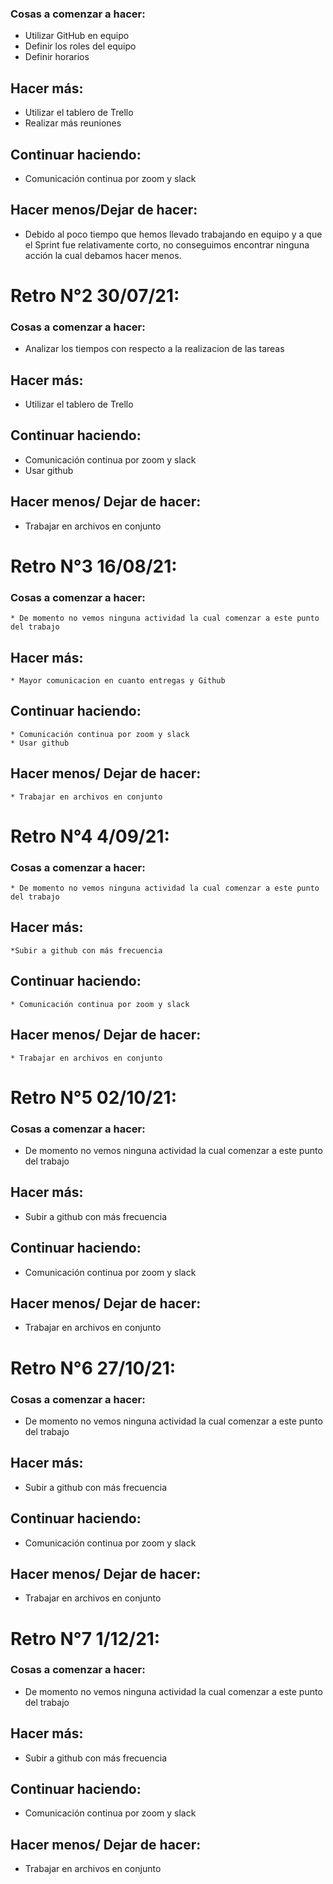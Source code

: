 ### Cosas a comenzar a hacer:

* Utilizar GitHub en equipo
* Definir los roles del equipo
* Definir horarios

## Hacer más: 

* Utilizar el tablero de Trello
* Realizar más reuniones 

## Continuar haciendo:

* Comunicación continua por zoom y slack

## Hacer menos/Dejar de hacer:

* Debido al poco tiempo que hemos llevado trabajando en equipo y a que el Sprint fue relativamente corto, no conseguimos encontrar ninguna acción la cual debamos hacer menos.


# Retro N°2 30/07/21:


### Cosas a comenzar a hacer:

 * Analizar los tiempos con respecto a la realizacion de las tareas

## Hacer más:

* Utilizar el tablero de Trello

## Continuar haciendo:

* Comunicación continua por zoom y slack
* Usar github

## Hacer menos/ Dejar de hacer:

* Trabajar en archivos en conjunto


# Retro N°3 16/08/21:


### Cosas a comenzar a hacer:
    * De momento no vemos ninguna actividad la cual comenzar a este punto del trabajo

## Hacer más:
    * Mayor comunicacion en cuanto entregas y Github
## Continuar haciendo:
    * Comunicación continua por zoom y slack
    * Usar github

## Hacer menos/ Dejar de hacer:
    * Trabajar en archivos en conjunto


# Retro N°4 4/09/21:


### Cosas a comenzar a hacer:
    * De momento no vemos ninguna actividad la cual comenzar a este punto del trabajo

## Hacer más:
    *Subir a github con más frecuencia
## Continuar haciendo:
    * Comunicación continua por zoom y slack

## Hacer menos/ Dejar de hacer:
    * Trabajar en archivos en conjunto
    
# Retro N°5 02/10/21:


### Cosas a comenzar a hacer:

 * De momento no vemos ninguna actividad la cual comenzar a este punto del trabajo

## Hacer más:

* Subir a github con más frecuencia

## Continuar haciendo:

* Comunicación continua por zoom y slack

## Hacer menos/ Dejar de hacer:

* Trabajar en archivos en conjunto


# Retro N°6 27/10/21:


### Cosas a comenzar a hacer:

 * De momento no vemos ninguna actividad la cual comenzar a este punto del trabajo

## Hacer más:

* Subir a github con más frecuencia

## Continuar haciendo:

* Comunicación continua por zoom y slack

## Hacer menos/ Dejar de hacer:

* Trabajar en archivos en conjunto


# Retro N°7 1/12/21:


### Cosas a comenzar a hacer:

 * De momento no vemos ninguna actividad la cual comenzar a este punto del trabajo

## Hacer más:

* Subir a github con más frecuencia

## Continuar haciendo:

* Comunicación continua por zoom y slack

## Hacer menos/ Dejar de hacer:

* Trabajar en archivos en conjunto

